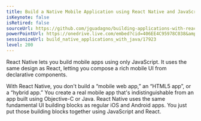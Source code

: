 ```yaml
---
title: Build a Native Mobile Application using React Native and JavaScript
isKeynote: false
isRetired: false
sourceUrl: https://github.com/jguadagno/building-applications-with-react-native
powerPointUrl: https://onedrive.live.com/embed?cid=406EE4C95978C038&amp;resid=406EE4C95978C038%2169814&amp;authkey=AHH-l1O24zmiFSk&amp;em=2
sessionizeUrl: build_native_applications_with_java/17923
level: 200
---
```

React Native lets you build mobile apps using only JavaScript.
It uses the same design as React, letting you compose a rich mobile UI from declarative components.

With React Native, you don't build a “mobile web app,” an “HTML5 app”, or a “hybrid app.”
You create a real mobile app that's indistinguishable from an app built using Objective-C or Java.
React Native uses the same fundamental UI building blocks as regular iOS and Android apps.
You just put those building blocks together using JavaScript and React.
